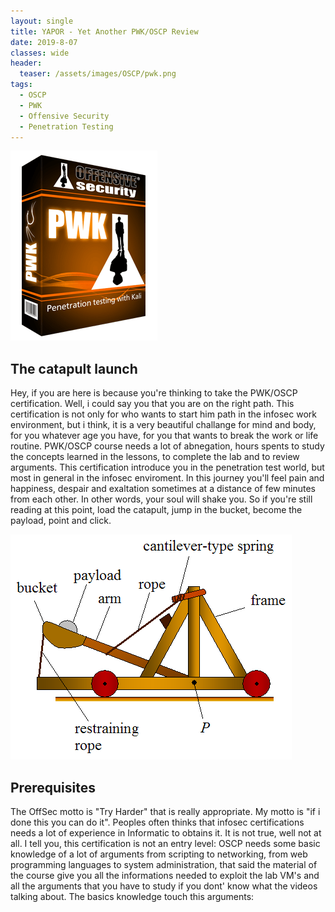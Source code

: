 ```yaml
---
layout: single
title: YAPOR - Yet Another PWK/OSCP Review
date: 2019-8-07
classes: wide
header:
  teaser: /assets/images/OSCP/pwk.png
tags:
  - OSCP
  - PWK
  - Offensive Security
  - Penetration Testing
--- 
```

![](/assets/images/OSCP/pwk.png)

## The catapult launch
Hey, if you are here is because you're thinking to take the PWK/OSCP certification. Well, i could say you that you are on the right path.
This certification is not only for who wants to start him path in the infosec work environment, but i think, it is a very beautiful challange for mind and body, for you whatever age you have, for you that wants to break the work or life routine.
PWK/OSCP course needs a lot of abnegation, hours spents to study the concepts learned in the lessons, to complete the lab and to review arguments.
This certification introduce you in the penetration test world, but most in general in the infosec enviroment.
In this journey you'll feel pain and happiness, despair and exaltation sometimes at a distance of few minutes from each other. In other words, your soul will shake you. So if you're still reading at this point, load the catapult, jump in the bucket, become the payload, point and click.

![](/assets/images/OSCP/catapult1.png)

## Prerequisites
The OffSec motto is "Try Harder" that is really appropriate. My motto is "if i done this you can do it".
Peoples often thinks that infosec certifications needs a lot of experience in Informatic to obtains it. It is not true, well not at all.
I tell you, this certification is not an entry level: OSCP needs some basic knowledge of a lot of arguments from scripting to networking, from web programming languages to system administration, that said the material of the course give you all the informations needed to exploit the lab VM's and all the arguments that you have to study if you dont' know what the videos talking about.
The basics knowledge touch this arguments:  

